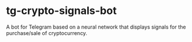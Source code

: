# tg-crypto-signals-bot
 A bot for Telegram based on a neural network that displays signals for the purchase/sale of cryptocurrency.
